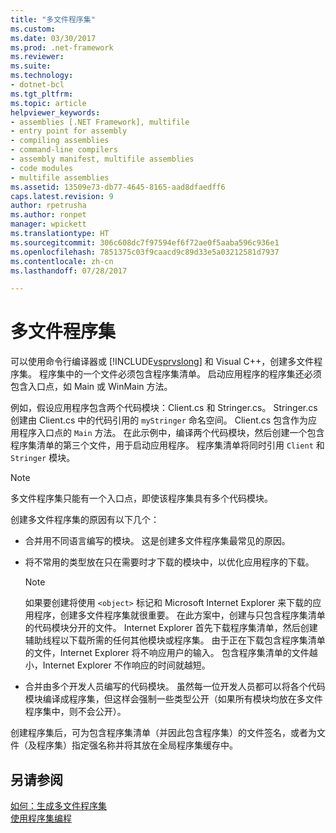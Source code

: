 ```yaml
---
title: "多文件程序集"
ms.custom: 
ms.date: 03/30/2017
ms.prod: .net-framework
ms.reviewer: 
ms.suite: 
ms.technology:
- dotnet-bcl
ms.tgt_pltfrm: 
ms.topic: article
helpviewer_keywords:
- assemblies [.NET Framework], multifile
- entry point for assembly
- compiling assemblies
- command-line compilers
- assembly manifest, multifile assemblies
- code modules
- multifile assemblies
ms.assetid: 13509e73-db77-4645-8165-aad8dfaedff6
caps.latest.revision: 9
author: rpetrusha
ms.author: ronpet
manager: wpickett
ms.translationtype: HT
ms.sourcegitcommit: 306c608dc7f97594ef6f72ae0f5aaba596c936e1
ms.openlocfilehash: 7851375c03f9caacd9c89d33e5a03212581d7937
ms.contentlocale: zh-cn
ms.lasthandoff: 07/28/2017

---
```

# <a name="multifile-assemblies"></a>多文件程序集
可以使用命令行编译器或 [!INCLUDE[vsprvslong](../../../includes/vsprvslong-md.md)] 和 Visual C++，创建多文件程序集。 程序集中的一个文件必须包含程序集清单。 启动应用程序的程序集还必须包含入口点，如 Main 或 WinMain 方法。  
  
 例如，假设应用程序包含两个代码模块：Client.cs 和 Stringer.cs。 Stringer.cs 创建由 Client.cs 中的代码引用的 `myStringer` 命名空间。 Client.cs 包含作为应用程序入口点的 `Main` 方法。 在此示例中，编译两个代码模块，然后创建一个包含程序集清单的第三个文件，用于启动应用程序。 程序集清单将同时引用 `Client` 和 `Stringer` 模块。  
  
> [!NOTE]
>  多文件程序集只能有一个入口点，即使该程序集具有多个代码模块。  
  
 创建多文件程序集的原因有以下几个：  
  
-   合并用不同语言编写的模块。 这是创建多文件程序集最常见的原因。  
  
-   将不常用的类型放在只在需要时才下载的模块中，以优化应用程序的下载。  
  
    > [!NOTE]
    >  如果要创建将使用 `<object>` 标记和 Microsoft Internet Explorer 来下载的应用程序，创建多文件程序集就很重要。 在此方案中，创建与只包含程序集清单的代码模块分开的文件。 Internet Explorer 首先下载程序集清单，然后创建辅助线程以下载所需的任何其他模块或程序集。 由于正在下载包含程序集清单的文件，Internet Explorer 将不响应用户的输入。 包含程序集清单的文件越小，Internet Explorer 不作响应的时间就越短。  
  
-   合并由多个开发人员编写的代码模块。 虽然每一位开发人员都可以将各个代码模块编译成程序集，但这样会强制一些类型公开（如果所有模块均放在多文件程序集中，则不会公开）。  
  
 创建程序集后，可为包含程序集清单（并因此包含程序集）的文件签名，或者为文件（及程序集）指定强名称并将其放在全局程序集缓存中。  
  
## <a name="see-also"></a>另请参阅  
 [如何：生成多文件程序集](../../../docs/framework/app-domains/how-to-build-a-multifile-assembly.md)   
 [使用程序集编程](../../../docs/framework/app-domains/programming-with-assemblies.md)


